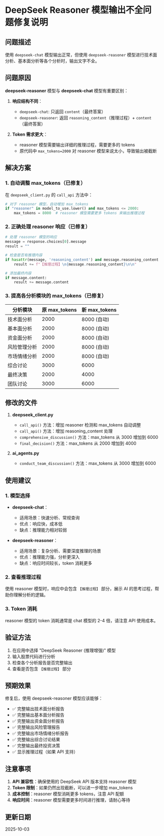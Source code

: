 # DeepSeek Reasoner 模型输出不全问题修复说明

## 问题描述

使用 `deepseek-chat` 模型输出正常，但使用 `deepseek-reasoner` 模型进行技术面分析、基本面分析等各个分析时，输出文字不全。

## 问题原因

**deepseek-reasoner** 模型与 **deepseek-chat** 模型有重要区别：

1. **响应结构不同**：
   - `deepseek-chat`: 只返回 `content`（最终答案）
   - `deepseek-reasoner`: 返回 `reasoning_content`（推理过程）+ `content`（最终答案）

2. **Token 需求更大**：
   - reasoner 模型需要输出详细的推理过程，需要更多的 tokens
   - 原代码中 `max_tokens=2000` 对 reasoner 模型来说太小，导致输出被截断

## 解决方案

### 1. 自动调整 max_tokens（已修复）

在 `deepseek_client.py` 的 `call_api` 方法中：

```python
# 对于 reasoner 模型，自动增加 max_tokens
if "reasoner" in model_to_use.lower() and max_tokens <= 2000:
    max_tokens = 8000  # reasoner 模型需要更多 tokens 来输出推理过程
```

### 2. 正确处理 reasoner 响应（已修复）

```python
# 处理 reasoner 模型的响应
message = response.choices[0].message
result = ""

# 检查是否有推理内容
if hasattr(message, 'reasoning_content') and message.reasoning_content:
    result += f"【推理过程】\n{message.reasoning_content}\n\n"

# 添加最终内容
if message.content:
    result += message.content
```

### 3. 提高各分析模块的 max_tokens（已修复）

| 分析模块 | 原 max_tokens | 新 max_tokens |
|---------|--------------|--------------|
| 技术面分析 | 2000 | 8000 (自动) |
| 基本面分析 | 2000 | 8000 (自动) |
| 资金面分析 | 2000 | 8000 (自动) |
| 风险管理分析 | 2000 | 8000 (自动) |
| 市场情绪分析 | 2000 | 8000 (自动) |
| 综合讨论 | 3000 | 6000 |
| 最终决策 | 2000 | 4000 |
| 团队讨论 | 3000 | 6000 |

## 修改的文件

1. **deepseek_client.py**
   - `call_api()` 方法：增加 reasoner 检测和 max_tokens 自动调整
   - `call_api()` 方法：增加 reasoning_content 处理
   - `comprehensive_discussion()` 方法：max_tokens 从 3000 增加到 6000
   - `final_decision()` 方法：max_tokens 从 2000 增加到 4000

2. **ai_agents.py**
   - `conduct_team_discussion()` 方法：max_tokens 从 3000 增加到 6000

## 使用建议

### 1. 模型选择

- **deepseek-chat**：
  - 适用场景：快速分析、常规查询
  - 优点：响应快，成本低
  - 缺点：推理能力相对较弱

- **deepseek-reasoner**：
  - 适用场景：复杂分析、需要深度推理的场景
  - 优点：推理能力强，分析更深入
  - 缺点：响应时间较长，token 消耗更多

### 2. 查看推理过程

使用 reasoner 模型时，响应中会包含 `【推理过程】` 部分，展示 AI 的思考过程，帮助你理解分析的逻辑。

### 3. Token 消耗

reasoner 模型的 token 消耗通常是 chat 模型的 2-4 倍，请注意 API 使用成本。

## 验证方法

1. 在应用中选择 "DeepSeek Reasoner (推理增强)" 模型
2. 输入股票代码进行分析
3. 检查各个分析报告是否完整输出
4. 查看是否包含 `【推理过程】` 部分

## 预期效果

修复后，使用 deepseek-reasoner 模型应该能够：
- ✅ 完整输出技术面分析报告
- ✅ 完整输出基本面分析报告
- ✅ 完整输出资金面分析报告
- ✅ 完整输出风险管理报告
- ✅ 完整输出市场情绪分析报告
- ✅ 完整输出综合讨论结果
- ✅ 完整输出最终投资决策
- ✅ 显示推理过程（如果 API 支持）

## 注意事项

1. **API 兼容性**：确保使用的 DeepSeek API 版本支持 reasoner 模型
2. **Token 限制**：如果仍然出现截断，可以进一步增加 max_tokens
3. **成本控制**：reasoner 模型消耗更多 tokens，注意 API 配额
4. **响应时间**：reasoner 模型需要更多时间进行推理，请耐心等待

## 更新日期

2025-10-03

